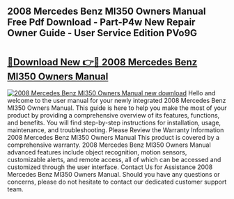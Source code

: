## 2008 Mercedes Benz Ml350 Owners Manual Free Pdf Download - Part-P4w New Repair Owner Guide - User Service Edition PVo9G

# <h2><a href="http://bc22917.oget.top/?id=2008+Mercedes+Benz+Ml350+Owners+Manual">🔗Download New 👉🔴 2008 Mercedes Benz Ml350 Owners Manual</a></h2>

[![2008 Mercedes Benz Ml350 Owners Manual new download](https://i.imgur.com/5g1atiW.png)](http://bc22917.oget.top/?id=2008+Mercedes+Benz+Ml350+Owners+Manual)
Hello and welcome to the user manual for your newly integrated 2008 Mercedes Benz Ml350 Owners Manual. This guide is here to help you make the most of your product by providing a comprehensive overview of its features, functions, and benefits. You will find step-by-step instructions for installation, usage, maintenance, and troubleshooting. Please Review the Warranty Information 2008 Mercedes Benz Ml350 Owners Manual This product is covered by a comprehensive warranty. 2008 Mercedes Benz Ml350 Owners Manual advanced features include object recognition, motion sensors, customizable alerts, and remote access, all of which can be accessed and customized through the user interface. Contact Us for Assistance 2008 Mercedes Benz Ml350 Owners Manual. Should you have any questions or concerns, please do not hesitate to contact our dedicated customer support team.
